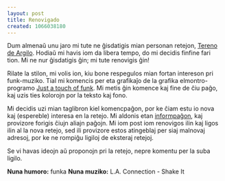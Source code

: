 ```yaml
---
layout: post
title: Renovigado
created: 1066038180
---
```

Dum almenaŭ unu jaro mi tute ne ĝisdatigis mian personan retejon, <a href="/">Tereno de Argilo</a>.  Hodiaŭ mi havis iom da libera tempo, do mi decidis finfine fari tion.  Mi ne nur ĝisdatigis ĝin; mi tute renovigis ĝin!

Rilate la stilon, mi volis ion, kiu bone respegulos mian fortan intereson pri funk-muziko.  Tial mi komencis per eta grafikaĵo de la grafika elmontro-programo <a href="http://www.pouet.net/prod.php?which=284">Just a touch of funk</a>.  Mi metis ĝin komence kaj fine de ĉiu paĝo, kaj uzis ties kolorojn por la teksto kaj fono.

Mi decidis uzi mian taglibron kiel komencpaĝon, por ke ĉiam estu io nova kaj (espereble) interesa en la retejo.  Mi aldonis etan <a href="/pri-argilo">informpaĝon</a>, kaj provizore forigis ĉiujn aliajn paĝojn.  Mi iom post iom renovigos ilin kaj ligos ilin al la nova retejo, sed ili provizore estos atingeblaj per siaj malnovaj adresoj, por ke ne rompiĝu ligiloj de eksteraj retejoj.

Se vi havas ideojn aŭ proponojn pri la retejo, nepre komentu per la suba ligilo.

<b>Nuna humoro:</b> funka
<b>Nuna muziko:</b> L.A. Connection - Shake It
